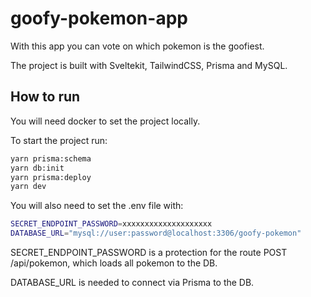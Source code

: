 # goofy-pokemon-app

With this app you can vote on which pokemon is the goofiest.

The project is built with Sveltekit, TailwindCSS, Prisma and MySQL.

## How to run

You will need docker to set the project locally.

To start the project run:

```bash
yarn prisma:schema
yarn db:init
yarn prisma:deploy
yarn dev
```

You will also need to set the .env file with:

```bash
SECRET_ENDPOINT_PASSWORD=xxxxxxxxxxxxxxxxxxxx
DATABASE_URL="mysql://user:password@localhost:3306/goofy-pokemon"
```

SECRET_ENDPOINT_PASSWORD is a protection for the route POST /api/pokemon, which loads all pokemon to the DB.

DATABASE_URL is needed to connect via Prisma to the DB.
